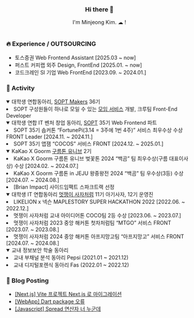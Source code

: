 <div align=center>
  <h3>Hi there 👋 </h3>
I'm Minjeong Kim. ☁ !
<br><br>
</div>


### 🔥 Experience / OUTSOURCING

* 토스증권 Web Frontend Assistant [2025.03 ~ now]
* 퍼스트 커피랩 외주  Design, FrontEnd [2025.01. ~ now]
* 코드크레인 SI 기업 Web FrontEnd [2023.09. ~ 2024.01.]


### 🚀 Activity

<details open>
  <summary>
    대학생 연합동아리, <a href='https://github.com/sopt-makers'>SOPT Makers</a> 36기
  </summary>
    <li>SOPT 구성원들이 하나로 모일 수 있는 <a href='https://github.com/sopt-makers/sopt-crew-frontend'>모임 서비스</a> 개발, 크루팀 Front-End Developer</li>

</details>

<details open>
  <summary>
    대학생 연합 IT 벤처 창업 동아리, <a href='https://sopt.org/'>SOPT</a> 35기 Web Frontend 파트
  </summary>
    <li> SOPT 35기 솝커톤  “FortunePi(3.14 = 3주에 1번 4주)” 서비스 최우수상 수상 FRONT Leader [2024.11. ~ 2024.11.] </li>
    <li> SOPT 35기 앱잼  “COCOS” 서비스 FRONT [2024.12. ~ 2025.01.] </li>
</details>

<details open>
  <summary>
    KaKao X Goorm <a href='https://9oormthon.university'>구름톤 유니브</a> 2기
  </summary>
    <li>KaKao X Goorm 구름톤 유니브 벚꽃톤 2024  “백곰” 팀 최우수상(구름 대표이사상) 수상 [2024.02. ~ 2024.07.]</li>
    <li>KaKao X Goorm 구름톤 in JEJU 왕중왕전 2024  “백곰” 팀 우수상(3등) 수상 [2024.07. ~ 2024.08.]</li>
    <li>[Brian Impact] 사이드임팩트 스파크트랙 선정</li>
</details>

<details open>
  <summary>
    대학생 IT 연합동아리 <a href='https://likelion.university'>멋쟁이 사자처럼</a> 11기 아기사자, 12기 운영진
  </summary>
      <li>LIKELION x 넥슨 MAPLESTORY SUPER HACKATHON 2022 [2022.06. ~ 2022.12.]</li>
      <li>멋쟁이 사자처럼 교내 아이디어톤 COCO팀 2등 수상 [2023.06. ~ 2023.07.]</li>
      <li>멋쟁이 사자처럼 2023 중앙 해커톤 첫차처럼팀 “MTGO” 서비스 FRONT [2023.07. ~ 2023.08.]</li>
      <li>멋쟁이 사자처럼 2024 중앙 해커톤 아프지망고팀 “아프지망고” 서비스 FRONT [2024.07. ~ 2024.08.]</li>
</details>

<details open>
  <summary>
    교내 정보보안 학술 동아리 
  </summary>
    <li> 교내 부채널 분석 동아리 Pepsi (2021.01 ~ 2021.12)</li>
   <li> 교내 디지털포렌식 동아리 Fas (2022.01 ~ 2022.12)</li>
</details>



### 🌱 Blog Posting

- [[Next.js] Vite 프로젝트 Next.js 로 마이그레이션](https://orange-mj.tistory.com/48)
- [[WebApp] Dart package 오류](https://orange-mj.tistory.com/47)
- [[Javascript] Spread 연산자 너 누군데](https://orange-mj.tistory.com/46)

